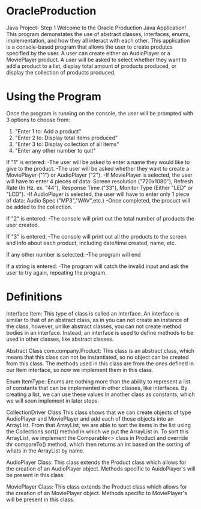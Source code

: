 # OracleProduction
Java Project- Step 1
Welcome to the Oracle Production Java Application! This program demonstates the use of abstract classes, interfaces, enums,
implementation, and how they all interact with each other. This application is a console-based program that allows the user
to create produtcs specified by the user. A user can create either an AudioPlayer or a MoviePlayer product. A user will be asked to select whether they want to add a product to a list, display total amount of products produced, or display the collection of products produced.

# Using the Program
Once the program is running on the console, the user will be prompted with 3 options to choose from:
1) "Enter 1 to: Add a product"
2) "Enter 2 to: Display total items produced"
3) "Enter 3 to: Display collection of all items"
4) "Enter any other number to quit"

If "1" is entered:
-The user will be asked to enter a name they would like to give to the product.
-The user will be asked whether they want to create a MoviePlayer ("1") or AudioPlayer ("2").
-If MoviePlayer is selected, the user will have to enter 4 pieces of data: Screen resolution ("720x1080"), Refresh Rate (In Hz. ex. "44"), Response Time ("33"), Monitor Type (Either "LED" or "LCD").
-If AudioPlayer is selected, the user will have to enter only 1 piece of data: Audio Spec ("MP3","WAV",etc.)
-Once completed, the procuct will be added to the collection.

If "2" is entered:
-The console will print out the total number of products the user created.

If "3" is entered:
-The console will print out all the products to the screen and info about each product, including date/time created, name, etc.

If any other number is selected:
-The program will end

If a string is entered:
-The program will catch the invalid input and ask the user to try again, repeating the program.


# Definitions
Interface Item:
This type of class is called an Interface. An interface is similar to that of an abstract class, as in you can not create an instance
of the class, however, unlike abstract classes, you can not create method bodies in an interface. Instead, an interface is used to
define methods to be used in other classes, like abstract classes.

Abstract Class com.company.Product:
This class is an abstract class, which means that this class can not be instantiated, so no object can be created from this
class. The methods used in this class are from the ones defined in our Item interface, so now we implement them in this class.

Enum ItemType:
Enums are nothing more than the ability to represent a list of constants that can be implemented in other classes, like interfaces.
By creating a list, we can use these values in another class as constants, which we will soon implement in later steps.

CollectionDriver Class
This class shows that we can create objects of type AudioPlayer and MoviePlayer and add each of those objects into an ArrayList. From that ArrayList, we are able to sort the items in the list using the Collections.sort() method in which we put the ArrayList in. To sort this ArrayList, we implement the Comparable<> class in Product and override thr compareTo() method, which then returns an int based on the sorting of whats in the ArrayList by name.

AudioPlayer Class:
This class extends the Product class which allows for the creation of an AudioPlayer object. Methods specific to AuidoPlayer's will be present in this class.

MoviePlayer Class:
This class extends the Product class which allows for the creation of an MoviePlayer object. Methods specific to MoviePlayer's will be present in this class.

